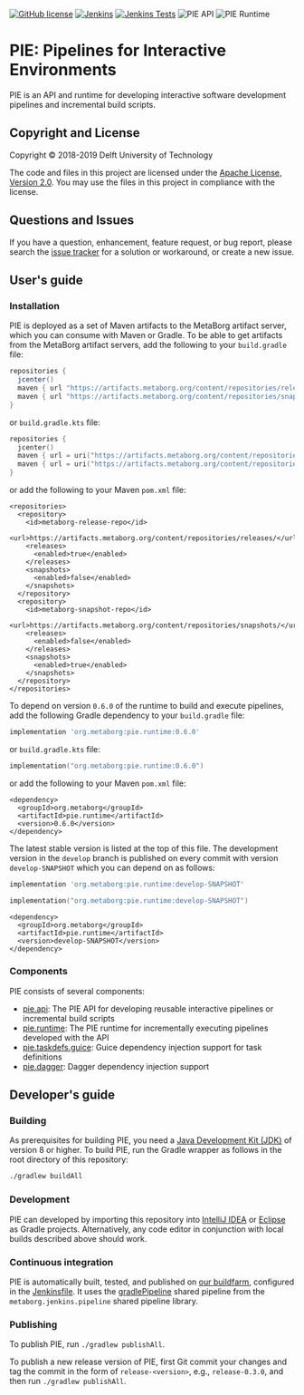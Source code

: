 [![GitHub license](https://img.shields.io/github/license/metaborg/pie)](https://github.com/metaborg/pie/blob/master/LICENSE)
[![Jenkins](https://img.shields.io/jenkins/build/https/buildfarm.metaborg.org/job/metaborg/job/pie/job/master)](https://buildfarm.metaborg.org/job/metaborg/job/pie/job/master/lastBuild)
[![Jenkins Tests](https://img.shields.io/jenkins/tests/https/buildfarm.metaborg.org/job/metaborg/job/pie/job/master)](https://buildfarm.metaborg.org/job/metaborg/job/pie/job/master/lastBuild/testReport/)
![PIE API](https://img.shields.io/maven-metadata/v?label=pie.api&metadataUrl=https%3A%2F%2Fartifacts.metaborg.org%2Fcontent%2Frepositories%2Freleases%2Forg%2Fmetaborg%2Fpie.api%2Fmaven-metadata.xml)
![PIE Runtime](https://img.shields.io/maven-metadata/v?label=pie.runtime&metadataUrl=https%3A%2F%2Fartifacts.metaborg.org%2Fcontent%2Frepositories%2Freleases%2Forg%2Fmetaborg%2Fpie.runtime%2Fmaven-metadata.xml)

# PIE: Pipelines for Interactive Environments

PIE is an API and runtime for developing interactive software development pipelines and incremental build scripts.


## Copyright and License

Copyright © 2018-2019 Delft University of Technology

The code and files in this project are licensed under the [Apache License, Version 2.0](https://www.apache.org/licenses/LICENSE-2.0).
You may use the files in this project in compliance with the license.


## Questions and Issues

If you have a question, enhancement, feature request, or bug report, please search the [issue tracker](https://github.com/metaborg/pie/issues) for a solution or workaround, or create a new issue.


## User's guide

### Installation

PIE is deployed as a set of Maven artifacts to the MetaBorg artifact server, which you can consume with Maven or Gradle.
To be able to get artifacts from the MetaBorg artifact servers, add the following to your `build.gradle` file:

```gradle
repositories {
  jcenter()
  maven { url "https://artifacts.metaborg.org/content/repositories/releases/" }
  maven { url "https://artifacts.metaborg.org/content/repositories/snapshots/" }
}
```

or `build.gradle.kts` file:

```gradle.kts
repositories {
  jcenter()
  maven { url = uri("https://artifacts.metaborg.org/content/repositories/releases/") }
  maven { url = uri("https://artifacts.metaborg.org/content/repositories/snapshots/") }
}
```

or add the following to your Maven `pom.xml` file:

```maven-pom
<repositories>
  <repository>
    <id>metaborg-release-repo</id>
    <url>https://artifacts.metaborg.org/content/repositories/releases/</url>
    <releases>
      <enabled>true</enabled>
    </releases>
    <snapshots>
      <enabled>false</enabled>
    </snapshots>
  </repository>
  <repository>
    <id>metaborg-snapshot-repo</id>
    <url>https://artifacts.metaborg.org/content/repositories/snapshots/</url>
    <releases>
      <enabled>false</enabled>
    </releases>
    <snapshots>
      <enabled>true</enabled>
    </snapshots>
  </repository>
</repositories>
```

To depend on version `0.6.0` of the runtime to build and execute pipelines, add the following Gradle dependency to your `build.gradle` file:

```gradle
implementation 'org.metaborg:pie.runtime:0.6.0'
```

or `build.gradle.kts` file:

```gradle.kts
implementation("org.metaborg:pie.runtime:0.6.0")
```

or add the following to your Maven `pom.xml` file:

```maven-pom
<dependency>
  <groupId>org.metaborg</groupId>
  <artifactId>pie.runtime</artifactId>
  <version>0.6.0</version>
</dependency>
```

The latest stable version is listed at the top of this file.
The development version in the `develop` branch is published on every commit with version `develop-SNAPSHOT` which you can depend on as follows:

```gradle
implementation 'org.metaborg:pie.runtime:develop-SNAPSHOT'
```

```gradle.kts
implementation("org.metaborg:pie.runtime:develop-SNAPSHOT")
```

```maven-pom
<dependency>
  <groupId>org.metaborg</groupId>
  <artifactId>pie.runtime</artifactId>
  <version>develop-SNAPSHOT</version>
</dependency>
```

### Components

PIE consists of several components:

* [pie.api](api): The PIE API for developing reusable interactive pipelines or incremental build scripts
* [pie.runtime](runtime): The PIE runtime for incrementally executing pipelines developed with the API
* [pie.taskdefs.guice](taskdefs.guice): Guice dependency injection support for task definitions
* [pie.dagger](dagger): Dagger dependency injection support

## Developer's guide

### Building

As prerequisites for building PIE, you need a [Java Development Kit (JDK)](http://www.oracle.com/technetwork/java/javase/downloads/index.html) of version 8 or higher.
To build PIE, run the Gradle wrapper as follows in the root directory of this repository:

```bash
./gradlew buildAll
```

### Development

PIE can developed by importing this repository into [IntelliJ IDEA](https://www.jetbrains.com/idea/) or [Eclipse](http://www.eclipse.org/) as Gradle projects.
Alternatively, any code editor in conjunction with local builds described above should work.

### Continuous integration

PIE is automatically built, tested, and published on [our buildfarm](https://buildfarm.metaborg.org/job/metaborg/job/pie/), configured in the [Jenkinsfile](Jenkinsfile).
It uses the [gradlePipeline](https://github.com/metaborg/jenkins.pipeline/blob/master/vars/gradlePipeline.groovy) shared pipeline from the `metaborg.jenkins.pipeline` shared pipeline library.

### Publishing

To publish PIE, run `./gradlew publishAll`.

To publish a new release version of PIE, first Git commit your changes and tag the commit in the form of `release-<version>`, e.g., `release-0.3.0`, and then run `./gradlew publishAll`.
